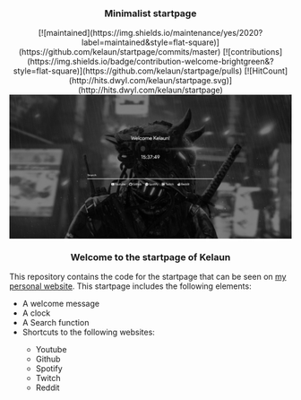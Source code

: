 <div align="center">
  <h3>Minimalist startpage</h3>
</div>

<div align="center">	
[![maintained](https://img.shields.io/maintenance/yes/2020?label=maintained&style=flat-square)](https://github.com/kelaun/startpage/commits/master) [![contributions](https://img.shields.io/badge/contribution-welcome-brightgreen&?style=flat-square)](https://github.com/kelaun/startpage/pulls) [![HitCount](http://hits.dwyl.com/kelaun/startpage.svg)](http://hits.dwyl.com/kelaun/startpage)

  <img src="https://raw.githubusercontent.com/kelaun/screenshots/master/startpage.png" align="center">

  <br>

  ### Welcome to the startpage of Kelaun
</div>

<div align="left">
  <p>
    This repository contains the code for the startpage that can be seen on <a href="https://kelaun.be/startpage">my personal website</a>.
    This startpage includes the following elements:
    <ul>
      <li>A welcome message</li>
      <li>A clock</li>
      <li>A Search function</li>
      <li>Shortcuts to the following websites:</li>
      <ul>
        <li>Youtube</li>
        <li>Github</li>
        <li>Spotify</li>
        <li>Twitch</li>
        <li>Reddit</li>
      </ul>
    </ul>
  </p>
</div>
